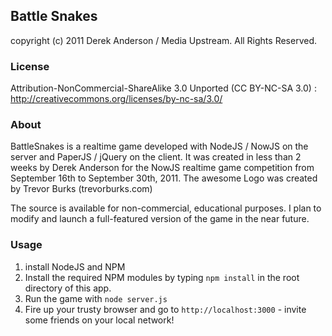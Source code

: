 ## Battle Snakes
copyright (c) 2011 Derek Anderson / Media Upstream. All Rights Reserved.  

### License
Attribution-NonCommercial-ShareAlike 3.0 Unported (CC BY-NC-SA 3.0) : http://creativecommons.org/licenses/by-nc-sa/3.0/  

### About

BattleSnakes is a realtime game developed with NodeJS / NowJS on the server and PaperJS / jQuery on the client.  It was created in less than 2 weeks by Derek Anderson for the NowJS realtime game competition from September 16th to September 30th, 2011. The awesome Logo was created by Trevor Burks (trevorburks.com)  

The source is available for non-commercial, educational purposes. I plan to modify and launch a full-featured version of the game in the near future.  


### Usage

1. install NodeJS and NPM
2. Install the required NPM modules by typing `npm install` in the root directory of this app.
3. Run the game with `node server.js`
4. Fire up your trusty browser and go to `http://localhost:3000` - invite some friends on your local network!


